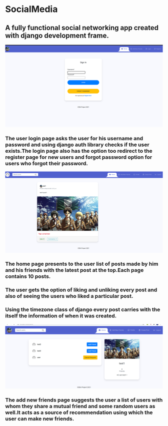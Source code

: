 # SocialMedia
## A fully functional social networking app created with django development frame.
![LOGIN PAGE](/media/login.png)
### The user login page asks the user for his username and password and using django auth library checks if the user exists.The login page also has the option too redirect to the register page for new users and forgot password option for users who forgot their password.
![HOME_PAGE](/media/home_page.png)
### The home page presents to the user list of posts made by him and his friends with the latest post at the top.Each page contains 10 posts.
### The user gets the option of liking and unliking every post and also of seeing the users who liked a particular post.
### Using the timezone class of django every post carries with the itself the information of when it was created.
![Add new friends page](/media/addnewfreinds.png)
### The add new friends page suggests the user a list of users with whom they share a mutual friend and some random users as well.It acts as a source of recommendation using which the user can make new friends.


                                
